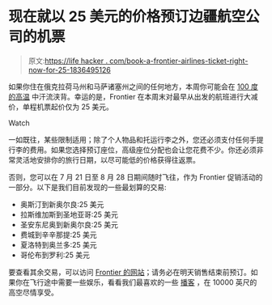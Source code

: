 # 现在就以 25 美元的价格预订边疆航空公司的机票

> 原文:[https://life hacker . com/book-a-frontier-airlines-ticket-right-now-for-25-1836495126](https://lifehacker.com/book-a-frontier-airlines-ticket-right-now-for-25-1836495126)

如果你住在俄克拉荷马州和马萨诸塞州之间的任何地方，本周你可能会在 [100 度的高温](https://www.nytimes.com/2019/07/17/us/weather-heat-wave.html) 中汗流浃背。幸运的是，Frontier 在本周末对最早从出发的航班进行大减价，单程机票起价仅为 25 美元。

Watch

一如既往，某些限制适用；除了个人物品和托运行李之外，您还必须支付任何手提行李的费用。如果您选择预订座位，高级座位分配也会让您花费不少。你还必须非常灵活地安排你的旅行日期，以尽可能低的价格获得往返票。

否则，您可以在 7 月 21 日至 8 月 28 日期间随时飞往，作为 Frontier 促销活动的一部分。以下是我们目前发现的一些最划算的交易:

*   奥斯汀到新奥尔良:25 美元
*   拉斯维加斯到圣地亚哥:25 美元
*   圣安东尼奥到新奥尔良:25 美元
*   费城到辛辛那提:25 美元
*   夏洛特到奥兰多:25 美元
*   哥伦布到罗利:25 美元

要查看其余交易，可以访问 [Frontier 的网站](https://www.flyfrontier.com/deals/flight-sales/)；请务必在明天销售结束前预订。如果你在飞行途中需要一些娱乐，看看我们最喜欢的一些 [播客](https://lifehacker.com/the-best-podcasts-to-binge-during-a-flight-1836494646) ，在 10000 英尺的高空尽情享受。